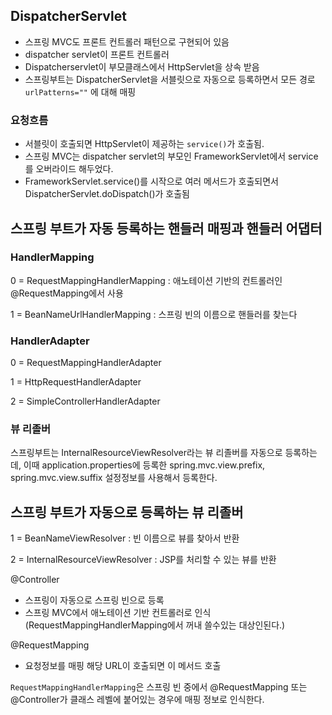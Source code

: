 ## DispatcherServlet

- 스프링 MVC도 프론트 컨트롤러 패턴으로 구현되어 있음
- dispatcher servlet이 프론트 컨트롤러
- Dispatcherservlet이 부모클래스에서 HttpServlet을 상속 받음
- 스프링부트는 DispatcherServlet을 서블릿으로 자동으로 등록하면서 모든 경로 ` urlPatterns=""` 에 대해 매핑

### 요청흐름

- 서블릿이 호출되면 HttpServlet이 제공하는 `service()`가 호출됨.
- 스프링 MVC는 dispatcher servlet의 부모인 FrameworkServlet에서 service를 오버라이드 해두었다.
- FrameworkServlet.service()를 시작으로 여러 메서드가 호출되면서 DispatcherServlet.doDispatch()가 호출됨

## 스프링 부트가 자동 등록하는 핸들러 매핑과 핸들러 어댑터

### HandlerMapping

0 = RequestMappingHandlerMapping : 애노테이션 기반의 컨트롤러인 @RequestMapping에서 사용

1 = BeanNameUrlHandlerMapping : 스프링 빈의 이름으로 핸들러를 찾는다

### HandlerAdapter

0 = RequestMappingHandlerAdapter

1 = HttpRequestHandlerAdapter

2 = SimpleControllerHandlerAdapter



### 뷰 리졸버

스프링부트는 InternalResourceViewResolver라는 뷰 리졸버를 자동으로 등록하는데, 이때 application.properties에 등록한 spring.mvc.view.prefix, spring.mvc.view.suffix 설정정보를 사용해서 등록한다.



## 스프링 부트가 자동으로 등록하는 뷰 리졸버

1 = BeanNameViewResolver : 빈 이름으로 뷰를 찾아서 반환

2 = InternalResourceViewResolver : JSP를 처리할 수 있는 뷰를 반환



@Controller

- 스프링이 자동으로 스프링 빈으로 등록
- 스프링 MVC에서 애노테이션 기반 컨트롤러로 인식(RequestMappingHandlerMapping에서 꺼내 쓸수있는 대상인된다.)

@RequestMapping

- 요청정보를 매핑 해당 URL이 호출되면 이 메서드 호출

`RequestMappingHandlerMapping`은 스프링 빈 중에서 @RequestMapping 또는 @Controller가 클래스 레벨에 붙어있는 경우에 매핑 정보로 인식한다.



